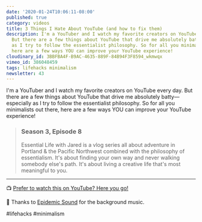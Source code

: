 ```yaml
---
date: '2020-01-24T10:06:11-08:00'
published: true
category: videos
title: 3 Things I Hate About YouTube (and how to fix them)
description: I'm a YouTuber and I watch my favorite creators on YouTube every day.
  But there are a few things about YouTube that drive me absolutely batty—especially
  as I try to follow the essentialist philosophy. So for all you minimalists out there,
  here are a few ways YOU can improve your YouTube experience!
cloudinary_id: 3BBFBA4F-B9AC-4635-889F-84B94F3F8594_wkmwqx
vimeo_id: 386048459
tags: lifehacks minimalism
newsletter: 43
---
```


I'm a YouTuber and I watch my favorite creators on YouTube every day. But there are a few things about YouTube that drive me absolutely batty—especially as I try to follow the essentialist philosophy. So for all you minimalists out there, here are a few ways YOU can improve your YouTube experience!

> ### Season 3, Episode 8
> 
> Essential Life with Jared is a vlog series all about adventure in Portland & the Pacific Northwest combined with the philosophy of essentialism. It's about finding your own way and never walking somebody else's path. It's about living a creative life that's most meaningful to you.

----

📺 [Prefer to watch this on YouTube? Here you go!](https://www.youtube.com/watch?v=88ZK1vzt67Y&list=PLip2suM9jXCOtgbwtz05ScC2QzGXuI-tI&index=7)

🎵 Thanks to [Epidemic Sound](https://player.epidemicsound.com) for the background music.

#lifehacks #minimalism